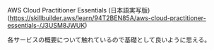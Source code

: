 AWS Cloud Practitioner Essentials (⽇本語実写版)(https://skillbuilder.aws/learn/94T2BEN85A/aws-cloud-practitioner-essentials-/J3USM8JWUK)

各サービスの概要について触れているので基礎として良いように思える。

